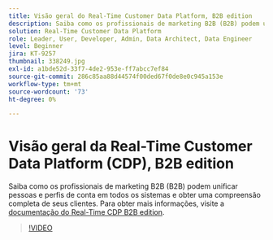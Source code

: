 ```yaml
---
title: Visão geral do Real-Time Customer Data Platform, B2B edition
description: Saiba como os profissionais de marketing B2B (B2B) podem unificar pessoas e perfis de conta em todos os sistemas e obter uma compreensão completa de seus clientes.
solution: Real-Time Customer Data Platform
role: Leader, User, Developer, Admin, Data Architect, Data Engineer
level: Beginner
jira: KT-9257
thumbnail: 338249.jpg
exl-id: a1bde52d-33f7-4de2-953e-ff7abcc7ef84
source-git-commit: 286c85aa88d44574f00ded67f0de8e0c945a153e
workflow-type: tm+mt
source-wordcount: '73'
ht-degree: 0%

---
```


# Visão geral da Real-Time Customer Data Platform (CDP), B2B edition

Saiba como os profissionais de marketing B2B (B2B) podem unificar pessoas e perfis de conta em todos os sistemas e obter uma compreensão completa de seus clientes. Para obter mais informações, visite a [documentação do Real-Time CDP B2B edition](https://experienceleague.adobe.com/docs/experience-platform/rtcdp/b2b-overview.html?lang=pt-BR).

>[!VIDEO](https://video.tv.adobe.com/v/338249?learn=on&enablevpops)
